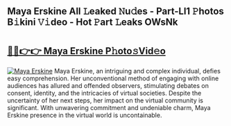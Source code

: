 ## Maya Erskine All 𝙻eaked 𝙽u𝚍es - Part-Ll1 𝙿hotos B𝚒kini 𝚅𝚒deo - Hot 𝙿art 𝙻eaks OWsNk

# <h2><a href="http://ld0mof.urlbe.top/?page=Maya+Erskine">🔗🔗👉👉 Maya Erskine P𝚑oto𝚜Vid𝚎o</a></h2>

[![Maya Erskine](https://i.imgur.com/eBuTRDB.gif)](http://ld0mof.urlbe.top/?page=Maya+Erskine)
Maya Erskine, an intriguing and complex individual, defies easy comprehension. Her unconventional method of engaging with online audiences has allured and offended observers, stimulating debates on consent, identity, and the intricacies of virtual societies. Despite the uncertainty of her next steps, her impact on the virtual community is significant. With unwavering commitment and undeniable charm, Maya Erskine presence in the virtual world is uncontainable.
